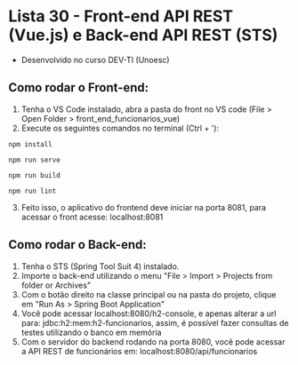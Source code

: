 # Lista 30 - Front-end API REST (Vue.js) e Back-end API REST (STS)
- Desenvolvido no curso DEV-TI (Unoesc)

## Como rodar o Front-end:
1. Tenha o VS Code instalado, abra a pasta do front no VS code (File > Open Folder > front_end_funcionarios_vue)
2. Execute os seguintes comandos no terminal (Ctrl + '):

```
npm install
```

```
npm run serve
```

```
npm run build
```

```
npm run lint
```

3. Feito isso, o aplicativo do frontend deve iniciar na porta 8081, para acessar o front acesse: localhost:8081

## Como rodar o Back-end:
1. Tenha o STS (Spring Tool Suit 4) instalado.
2. Importe o back-end utilizando o menu "File > Import > Projects from folder or Archives"
3. Com o botão direito na classe principal ou na pasta do projeto, clique em "Run As > Spring Boot Application"
4. Você pode acessar localhost:8080/h2-console, e apenas alterar a url para: jdbc:h2:mem:h2-funcionarios, assim, é possível fazer consultas de testes utilizando o banco em memória
5. Com o servidor do backend rodando na porta 8080, você pode acessar a API REST de funcionários em: localhost:8080/api/funcionarios
